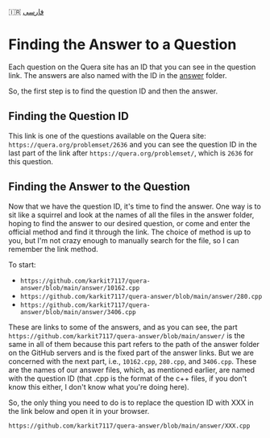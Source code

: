 🇮🇷 [فارسی](https://github.com/karkit7117/quera-answer/blob/main/README-IR.md)
# Finding the Answer to a Question
Each question on the Quera site has an ID that you can see in the question link. The answers are also named with the ID in the [answer](https://github.com/karkit7117/quera-answer/tree/main/answer) folder.

So, the first step is to find the question ID and then the answer.

## Finding the Question ID
This link is one of the questions available on the Quera site:
`https://quera.org/problemset/2636` and you can see the question ID in the last part of the link after `https://quera.org/problemset/`, which is `2636` for this question.

## Finding the Answer to the Question
Now that we have the question ID, it's time to find the answer. One way is to sit like a squirrel and look at the names of all the files in the answer folder, hoping to find the answer to our desired question, or come and enter the official method and find it through the link. The choice of method is up to you, but I'm not crazy enough to manually search for the file, so I can remember the link method.

To start:
- `https://github.com/karkit7117/quera-answer/blob/main/answer/10162.cpp`
- `https://github.com/karkit7117/quera-answer/blob/main/answer/280.cpp`
- `https://github.com/karkit7117/quera-answer/blob/main/answer/3406.cpp`

These are links to some of the answers, and as you can see, the part `https://github.com/karkit7117/quera-answer/blob/main/answer/` is the same in all of them because this part refers to the path of the answer folder on the GitHub servers and is the fixed part of the answer links. But we are concerned with the next part, i.e., `10162.cpp`, `280.cpp`, and `3406.cpp`. These are the names of our answer files, which, as mentioned earlier, are named with the question ID (that .cpp is the format of the c++ files, if you don't know this either, I don't know what you're doing here).

So, the only thing you need to do is to replace the question ID with XXX in the link below and open it in your browser.
```
https://github.com/karkit7117/quera-answer/blob/main/answer/XXX.cpp
```
